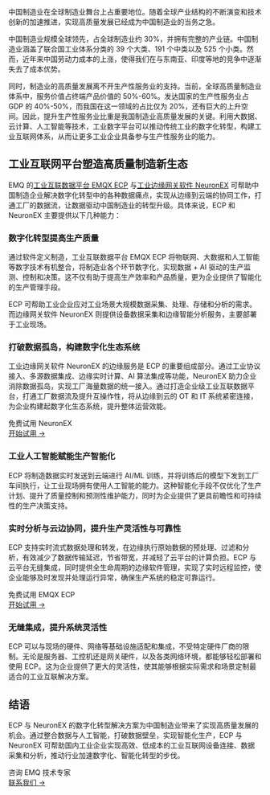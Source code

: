中国制造业在全球制造业舞台上占重要地位。随着全球产业结构的不断演变和技术创新的加速推进，实现高质量发展已经成为中国制造业的当务之急。

中国制造业规模全球领先，占全球制造业约 30%，并拥有完整的产业链。中国制造业涵盖了联合国工业体系分类的 39 个大类、191 个中类以及 525 个小类。然而，近年来中国劳动力成本的上涨，使得我们在与东南亚、印度等地的竞争中逐渐失去了成本优势。

同时，制造业的高质量发展离不开生产性服务业的支持。当前，全球高质量制造业体系中，服务价值占终端产品价值的 50%-60%。发达国家的生产性服务业占 GDP 的 40%-50%，而我国在这一领域的占比仅为 20%，还有巨大的上升空间。因此，提升生产性服务业比重是我国制造业高质量发展的关键。利用大数据、云计算、人工智能等技术，工业数字平台可以推动传统工业的数字化转型，构建工业互联网体系，从而让更多工业企业具备参与生产性服务业的能力。

## **工业互联网平台**塑造高质量制造新生态

EMQ 的[工业互联数据平台 EMQX ECP](https://www.emqx.cn/products/emqx-ecp) 与[工业边缘网关软件 NeuronEX](https://www.emqx.com/zh/products/neuronex) 可帮助中国制造企业解决数字化转型中的各种数据痛点，实现从边缘到云端的协同工作，打通工厂的数据流，让数据驱动中国制造业的转型升级。具体来说，ECP 和 NeuronEX 主要提供以下几种能力：

### **数字化转型提高生产质量**

通过软件定义制造，工业互联数据平台 EMQX ECP 将物联网、大数据和人工智能等数字技术有机整合，将制造业各个环节数字化，实现数据 + AI 驱动的生产监测、控制和决策。这不仅有助于提高生产效率和产品质量，更为企业提供了智能化的生产管理手段。

ECP 可帮助工业企业应对工业场景大规模数据采集、处理、存储和分析的需求。而边缘网关软件 NeuronEX 则提供设备数据采集和边缘智能分析服务，主要部署于工业现场。

### **打破数据孤岛，构建数字化生态系统**

工业边缘网关软件 NeuronEX 的边缘服务是 ECP 的重要组成部分。通过工业协议接入、多源数据集成、边缘实时计算、AI 算法集成等功能，NeuronEX 助力企业消除数据孤岛，实现工厂海量数据的统一接入。通过打造企业级工业互联数据平台，打通工厂数据流及提升互操作性，将从边缘到云的 OT 和 IT 系统紧密连接，为企业构建起数字化生态系统，提升整体运营效能。

<section class="promotion">
    <div>
        免费试用 NeuronEX
    </div>
    <a href="https://www.emqx.com/zh/try?product=neuronex" class="button is-gradient px-5">开始试用 →</a>
</section>

### **工业人工智能赋能生产智能化**

ECP 将制造数据实时发送到云端进行 AI/ML 训练，并将训练后的模型下发到工厂车间执行，让工业现场拥有使用人工智能的能力。这种智能化手段不仅优化了生产计划、提升了质量控制和预测性维护能力，同时为企业提供了更具前瞻性和可持续性的生产决策支持。

### **实时分析与云边协同，提升生产灵活性与可靠性**

ECP 支持实时流式数据处理和转发，在边缘执行原始数据的预处理、过滤和分析，有效减少了数据传输延迟，节省带宽，并减轻了云平台的计算负担。ECP 与云平台无缝集成，同时提供全生命周期的边缘软件管理，实现了实时远程监控，使企业能够及时发现并处理运行异常，确保生产系统的稳定可靠运行。

<section class="promotion">
    <div>
        免费试用 EMQX ECP
    </div>
    <a href="https://www.emqx.com/zh/try?product=emqx-ecp" class="button is-gradient px-5">开始试用 →</a>
</section>

### **无缝集成，提升系统灵活性**

ECP 可以与现场的硬件、网络等基础设施适配和集成，不受特定硬件厂商的限制。无论是服务器、工控机还是网关硬件，以及各类网络环境，都能够轻松部署和使用 ECP。这为企业提供了更大的灵活性，使其能够根据实际需求和场景定制最适合的工业互联解决方案。

## **结语**

ECP 与 NeuronEX 的数字化转型解决方案为中国制造业带来了实现高质量发展的机会。通过整合数据与人工智能，打破数据壁垒，实现智能化生产，ECP 与 NeuronEX 可帮助国内工业企业实现高效、低成本的工业互联网设备连接、数据采集和分析，推动行业加速数字化、智能化转型的步伐。



<section class="promotion">
    <div>
        咨询 EMQ 技术专家
    </div>
    <a href="https://www.emqx.com/zh/contact?product=solutions" class="button is-gradient px-5">联系我们 →</a>
</section>
